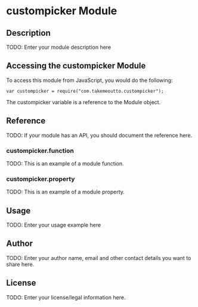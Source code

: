 # custompicker Module

## Description

TODO: Enter your module description here

## Accessing the custompicker Module

To access this module from JavaScript, you would do the following:

    var custompicker = require("com.takemeoutto.custompicker");

The custompicker variable is a reference to the Module object.

## Reference

TODO: If your module has an API, you should document
the reference here.

### custompicker.function

TODO: This is an example of a module function.

### custompicker.property

TODO: This is an example of a module property.

## Usage

TODO: Enter your usage example here

## Author

TODO: Enter your author name, email and other contact
details you want to share here.

## License

TODO: Enter your license/legal information here.
